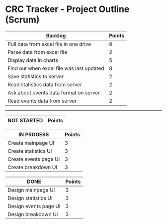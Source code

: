 # CRC Tracker - Project Outline (Scrum)

Backlog | Points
------- | -------
Pull data from excel file in one drive | 8
Parse data from excel file | 2
Display data in charts | 5
Find out when excel file was last updated | 8
Save statistics to server | 2
Read statistics data from server | 2
Ask about events data format on server | 2
Read events data from server | 2

-------------------------------------

NOT STARTED | Points
----------- | -------


IN PROGESS | Points
---------- | -------
Create mainpage UI | 3
Create statistics UI | 3
Create events page UI | 3
Create breakdown UI | 3

DONE | Points
---- | -----
Design mainpage UI | 3
Design statistics UI | 3
Design events page UI | 3
Design breakdown UI | 3
